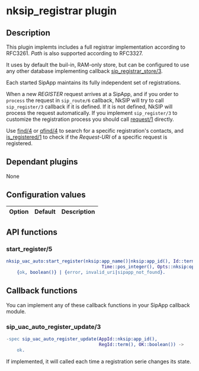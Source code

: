 # nksip_registrar plugin

## Description

This plugin implemts includes a full registrar implementation according to RFC3261. _Path_ is also supported according to RFC3327.

It uses by default the buil-in, RAM-only store, but can be configured to use any other database implementing callback [sip_registrar_store/3](#sip_registrar_store3).

Each started SipApp maintains its fully independent set of registrations.

When a new _REGISTER_ request arrives at a SipApp, and if you order to `process` the request in `sip_route/6` callback, NkSIP will try to call `sip_register/3` callback if it is defined. If it is not defined, NkSIP will process the request automatically. If you implement `sip_register/3` to customize the registration process you should call [request/1](#request1) directly.

Use [find/4](#find4) or [qfind/4](qfind4) to search for a specific registration's 
contacts, and [is_registered/1](is_registered1) to check if the _Request-URI_ of a 
specific request is registered.


## Dependant plugins

None


## Configuration values

Option|Default|Description
---|---|---





## API functions

### start_register/5 

```erlang
nksip_uac_auto:start_register(nksip:app_name()|nksip:app_id(), Id::term(), Uri::nksip:user_uri(), 
								    Time::pos_integer(), Opts::nksip:optslist()) -> 
    {ok, boolean()} | {error, invalid_uri|sipapp_not_found}.
```



## Callback functions

You can implement any of these callback functions in your SipApp callback module.



### sip_uac_auto_register_update/3

```erlang
-spec sip_uac_auto_register_update(AppId::nksip:app_id(), 
	                               RegId::term(), OK::boolean()) ->
    ok.
```

If implemented, it will called each time a registration serie changes its state.


